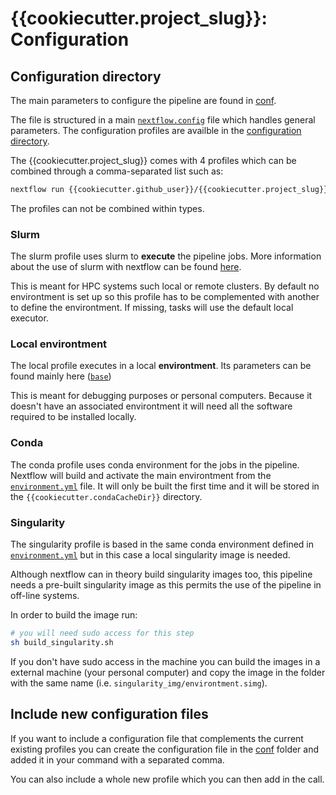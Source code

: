 # {{cookiecutter.project_slug}}: Configuration

## Configuration directory

The main parameters to configure the pipeline are found in [conf](../conf).

The file is structured in a main [`nextflow.config`](../nextflow.config)
file which handles general parameters. The configuration profiles are
availble in the [configuration directory](../conf).

The {{cookiecutter.project_slug}} comes with 4 profiles which can be combined
through a comma-separated list such as:

```bash
nextflow run {{cookiecutter.github_user}}/{{cookiecutter.project_slug}} -profile slurm,conda
```

The profiles can not be combined within types.

### Slurm

The slurm profile uses slurm to **execute** the pipeline jobs.
More information about the use of slurm with nextflow can be found
[here](https://www.nextflow.io/docs/latest/executor.html#slurm).

This is meant for HPC systems such local or remote clusters. By default no
environtment is set up so this profile has to be complemented with another to
define the environtment. If missing, tasks will use the default local
executor.

### Local environtment

The local profile executes in a local **environtment**.
Its parameters can be found mainly here ([`base`](../conf/base.config))

This is meant for debugging purposes or personal computers.
Because it doesn't have an associated environtment it will need all the
software required to be installed locally.

### Conda

The conda profile uses conda environment for the jobs in the pipeline.
Nextflow will build and activate the main environtment from the
[`environment.yml`](../environment.yml) file. It will only be built the first
time and it will be stored in the `{{cookiecutter.condaCacheDir}}` directory.

### Singularity

The singularity profile is based in the same conda environment defined in
[`environment.yml`](../environment.yml) but in this case a local
singularity image is needed.

Although nextflow can in theory build singularity images too, this pipeline
needs a pre-built singularity image as this permits the use of the pipeline
in off-line systems.

In order to build the image run:

```bash
# you will need sudo access for this step
sh build_singularity.sh
```

If you don't have sudo access in the machine you can build the images in a
external machine (your personal computer) and copy the image in the folder
with the same name (i.e. `singularity_img/environtment.simg`).

## Include new configuration files

If you want to include a configuration file that complements the current
existing profiles you can create the configuration file in the [conf](../conf)
folder and added it in your command with a separated comma.

You can also include a whole new profile which you can then add in the call.
